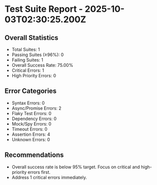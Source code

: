 # Test Suite Report - 2025-10-03T02:30:25.200Z

## Overall Statistics
- Total Suites: 1
- Passing Suites (≥96%): 0
- Failing Suites: 1
- Overall Success Rate: 75.00%
- Critical Errors: 1
- High Priority Errors: 0

## Error Categories
- Syntax Errors: 0
- Async/Promise Errors: 2
- Flaky Test Errors: 0
- Dependency Errors: 0
- Mock/Spy Errors: 0
- Timeout Errors: 0
- Assertion Errors: 4
- Unknown Errors: 0

## Recommendations
- Overall success rate is below 95% target. Focus on critical and high-priority errors first.
- Address 1 critical errors immediately.


